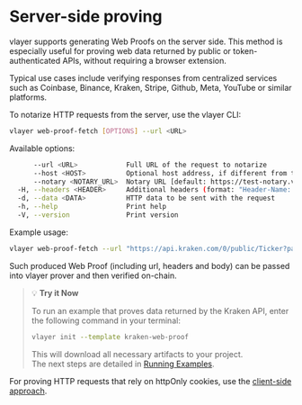 # Server-side proving
vlayer supports generating Web Proofs on the server side. This method is especially useful for proving web data returned by public or token-authenticated APIs, without requiring a browser extension.

Typical use cases include verifying responses from centralized services such as Coinbase, Binance, Kraken, Stripe, Github, Meta, YouTube or similar platforms.

To notarize HTTP requests from the server, use the vlayer CLI:
```sh
vlayer web-proof-fetch [OPTIONS] --url <URL>
```

Available options: 
```sh
      --url <URL>            Full URL of the request to notarize
      --host <HOST>          Optional host address, if different from the domain provided in URL
      --notary <NOTARY_URL>  Notary URL [default: https://test-notary.vlayer.xyz/]
  -H, --headers <HEADER>     Additional headers (format: "Header-Name: Header-Value")
  -d, --data <DATA>          HTTP data to be sent with the request
  -h, --help                 Print help
  -V, --version              Print version
```

Example usage: 
```sh
vlayer web-proof-fetch --url "https://api.kraken.com/0/public/Ticker?pair=ETHUSD"
```

Such produced Web Proof (including url, headers and body) can be passed into vlayer prover and then verified on-chain. 

> 💡 **Try it Now**
>
> To run an example that proves data returned by the Kraken API, enter the following command in your terminal:
>
> ```bash
> vlayer init --template kraken-web-proof
> ```
>
> This will download all necessary artifacts to your project.  
> The next steps are detailed in [Running Examples](../getting-started/first-steps.md#running-examples-locally).

For proving HTTP requests that rely on httpOnly cookies, use the [client-side approach](/web-proof/quickstart-guide.html). 